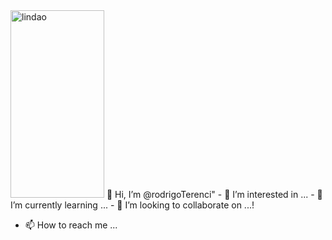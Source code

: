 <img src="https://user-images.githubusercontent.com/45578535/139143391-128bab2e-015e-452a-9b60-cda397742530.png" width="150px" height="300px" alt="lindao" align="left-top">
👋 Hi, I’m @rodrigoTerenci"
- 👀 I’m interested in ...
- 🌱 I’m currently learning ...
- 💞️ I’m looking to collaborate on ...!

- 📫 How to reach me ...

<!---
rodrigoTerenci/rodrigoTerenci is a ✨ special ✨ repository because its `README.md` (this file) appears on your GitHub profile.
You can click the Preview link to take a look at your changes.
--->
